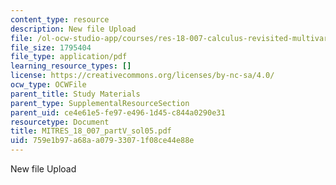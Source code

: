 ```yaml
---
content_type: resource
description: New file Upload
file: /ol-ocw-studio-app/courses/res-18-007-calculus-revisited-multivariable-calculus-fall-2011/759e1b97a68aa07933071f08ce44e88e_MITRES_18_007_partV_sol05.pdf
file_size: 1795404
file_type: application/pdf
learning_resource_types: []
license: https://creativecommons.org/licenses/by-nc-sa/4.0/
ocw_type: OCWFile
parent_title: Study Materials
parent_type: SupplementalResourceSection
parent_uid: ce4e61e5-fe97-e496-1d45-c844a0290e31
resourcetype: Document
title: MITRES_18_007_partV_sol05.pdf
uid: 759e1b97-a68a-a079-3307-1f08ce44e88e
---
```

New file Upload